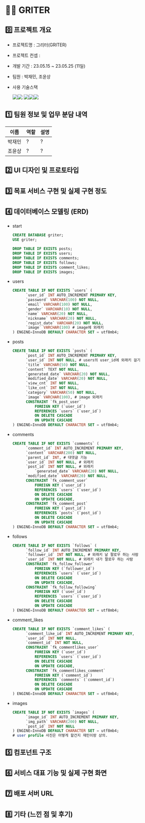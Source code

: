 # 🏋️‍♂️ GRITER

## **0️⃣ 프로젝트 개요**

- 프로젝트명 : 그리터(GRITER)

- 프로젝트 컨셉 :

- 개발 기간 : 23.05.15 ~ 23.05.25 (11일)

- 팀원 : 박재민, 조윤상

- 사용 기술스택

  <img src="https://img.shields.io/badge/java-007396?style=for-the-badge&logo=java&logoColor=white"><img src="https://img.shields.io/badge/springboot-6DB33F?style=for-the-badge&logo=springboot&logoColor=white"> <img src="https://img.shields.io/badge/javascript-F7DF1E?style=for-the-badge&logo=javascript&logoColor=black"><img src="https://img.shields.io/badge/vue.js-4FC08D?style=for-the-badge&logo=vue.js&logoColor=white"><img src="https://img.shields.io/badge/mysql-4479A1?style=for-the-badge&logo=mysql&logoColor=white">   

## **1️⃣ 팀원 정보 및 업무 분담 내역**

| 이름   | 역할 | 설명 |
| ------ | ---- | ---- |
| 박재민 | ?    | ?    |
| 조윤상 | ?    | ?    |

## **2️⃣ UI 디자인 및 프로토타입**

## **3️⃣ 목표 서비스 구현 및 실제 구현 정도**

## **4️⃣ 데이터베이스 모델링 (ERD)**

- start

  ```sql
  CREATE DATABASE griter;
  USE griter;
  
  DROP TABLE IF EXISTS posts;
  DROP TABLE IF EXISTS users;
  DROP TABLE IF EXISTS comments;
  DROP TABLE IF EXISTS follows;
  DROP TABLE IF EXISTS comment_likes;
  DROP TABLE IF EXISTS images;
  ```

- users

  ```sql
  CREATE TABLE IF NOT EXISTS `users` (
  		`user_id` INT AUTO_INCREMENT PRIMARY KEY,
  		`password` VARCHAR(100) NOT NULL,
  		`email` VARCHAR(100) NOT NULL,
  		`gender` VARCHAR(10) NOT NULL,
  		`name` VARCHAR(20) NOT NULL,
  		`nickname` VARCHAR(20) NOT NULL,
  		`regist_date` VARCHAR(20) NOT NULL,
  		`image` VARCHAR(100) # image에 외래키
  ) ENGINE=InnoDB DEFAULT CHARACTER SET = utf8mb4;
  ```

- posts

  ```sql
  CREATE TABLE IF NOT EXISTS `posts` (
  		`post_id` INT AUTO_INCREMENT PRIMARY KEY,
  		`user_id` INT NOT NULL, # users의 user_id에 외래키 걸기
  		`title` VARCHAR(50) NOT NULL,
  		`content` TEXT NOT NULL,
  		`generated_date` VARCHAR(20) NOT NULL,
  		`modified_date` VARCHAR(20) NOT NULL,
  		`view_cnt` INT NOT NULL,
  		`like_cnt` INT NOT NULL,
  		`category` VARCHAR(50) NOT NULL,
      	`image` VARCHAR(100), # image 외래키
      	CONSTRAINT `fk_post_user`
  			FOREIGN KEY (`user_id`)
          	REFERENCES `users` (`user_id`)
          	ON DELETE CASCADE
      		ON UPDATE CASCADE
  ) ENGINE=InnoDB DEFAULT CHARACTER SET = utf8mb4;
  ```

- comments

  ```sql
  CREATE TABLE IF NOT EXISTS `comments` (
  		`comment_id` INT AUTO_INCREMENT PRIMARY KEY,
  		`content` VARCHAR(200) NOT NULL,
  		`parent_id` INT, # 대댓글 기능
  		`user_id` INT NOT NULL, # 외래키
  		`post_id` INT NOT NULL, # 외래키
     	 	`generated_date` VARCHAR(20) NOT NULL,
  		`modified_date` VARCHAR(20) NOT NULL,
      	CONSTRAINT `fk_comment_user`
  			FOREIGN KEY (`user_id`)
          	REFERENCES `users` (`user_id`)
          	ON DELETE CASCADE
      		ON UPDATE CASCADE,
      	CONSTRAINT `fk_comment_post`
  			FOREIGN KEY (`post_id`)
          	REFERENCES `posts` (`post_id`)
          	ON DELETE CASCADE
      		ON UPDATE CASCADE
  ) ENGINE=InnoDB DEFAULT CHARACTER SET = utf8mb4;
  ```

- follows

  ```sql
  CREATE TABLE IF NOT EXISTS `follows` (
  		`follow_id` INT AUTO_INCREMENT PRIMARY KEY,
  		`follower_id` INT NOT NULL, # 외래키 날 팔로우 하는 사람
  		`user_id` INT NOT NULL, # 외래키 내가 팔로우 하는 사람
      	CONSTRAINT `fk_follow_follower`
  			FOREIGN KEY (`follower_id`)
          	REFERENCES `users` (`user_id`)
          	ON DELETE CASCADE
      		ON UPDATE CASCADE,
      	CONSTRAINT `fk_follow_following`
  			FOREIGN KEY (`user_id`)
          	REFERENCES `users` (`user_id`)
          	ON DELETE CASCADE
      		ON UPDATE CASCADE
  ) ENGINE=InnoDB DEFAULT CHARACTER SET = utf8mb4;
  ```

- comment_likes

  ```sql
  CREATE TABLE IF NOT EXISTS `comment_likes` (
  		`comment_like_id` INT AUTO_INCREMENT PRIMARY KEY,
  		`user_id` INT NOT NULL,
  		`comment_id` INT NOT NULL,
      	CONSTRAINT `fk_commentlikes_user`
  			FOREIGN KEY (`user_id`)
          	REFERENCES `users` (`user_id`)
          	ON DELETE CASCADE
      		ON UPDATE CASCADE,
      	CONSTRAINT `fk_commentlikes_comment`
  			FOREIGN KEY (`comment_id`)
          	REFERENCES `comments` (`comment_id`)
          	ON DELETE CASCADE
      		ON UPDATE CASCADE
  ) ENGINE=InnoDB DEFAULT CHARACTER SET = utf8mb4;
  ```

- images

  ```sql
  CREATE TABLE IF NOT EXISTS `images` (
  		`image_id` INT AUTO_INCREMENT PRIMARY KEY,
  		`img_path` VARCHAR(200) NOT NULL,
  		`post_id` INT NOT NULL
  ) ENGINE=InnoDB DEFAULT CHARACTER SET = utf8mb4;
  # user profile 사진은 어떻게 할건지 재민이랑 상의.
  ```

## **5️⃣ 컴포넌트 구조**

## **6️⃣ 서비스 대표 기능 및 실제 구현 화면**

## **7️⃣ 배포 서버 URL**

## **8️⃣ 기타 (느낀 점 및 후기)**